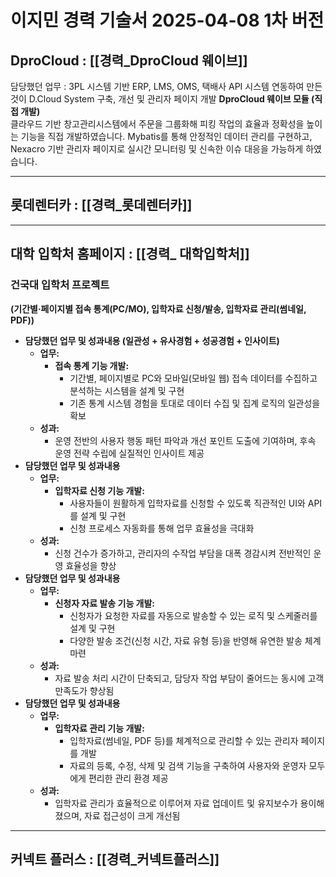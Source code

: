 # 이지민 경력 기술서 2025-04-08 1차 버전

## DproCloud : [[경력_DproCloud 웨이브]]
담당했던 업무 : 3PL  시스템 기반 ERP, LMS, OMS, 택배사 API 시스템 연동하여 만든것이  D.Cloud System 구축, 개선 및 관리자 페이지 개발
**DproCloud 웨이브 모듈 (직접 개발)**  
클라우드 기반 창고관리시스템에서 주문을 그룹화해 피킹 작업의 효율과 정확성을 높이는 기능을 직접 개발하였습니다. Mybatis를 통해 안정적인 데이터 관리를 구현하고, Nexacro 기반 관리자 페이지로 실시간 모니터링 및 신속한 이슈 대응을 가능하게 하였습니다. 

---

## 롯데렌터카 : [[경력_롯데렌터카]]



---

## 대학 입학처 홈페이지 : [[경력_ 대학입학처]]

### 건국대 입학처 프로젝트
**(기간별·페이지별 접속 통계(PC/MO), 입학자료 신청/발송, 입학자료 관리(썸네일, PDF))**
- **담당했던 업무 및 성과내용 (일관성 + 유사경험 + 성공경험 + 인사이트)**
    - **업무:**
        - **접속 통계 기능 개발:**
            - 기간별, 페이지별로 PC와 모바일(모바일 웹) 접속 데이터를 수집하고 분석하는 시스템을 설계 및 구현
            - 기존 통계 시스템 경험을 토대로 데이터 수집 및 집계 로직의 일관성을 확보
    - **성과:**
        - 운영 전반의 사용자 행동 패턴 파악과 개선 포인트 도출에 기여하며, 후속 운영 전략 수립에 실질적인 인사이트 제공
- **담당했던 업무 및 성과내용**
    - **업무:**
        - **입학자료 신청 기능 개발:**
            - 사용자들이 원활하게 입학자료를 신청할 수 있도록 직관적인 UI와 API를 설계 및 구현
            - 신청 프로세스 자동화를 통해 업무 효율성을 극대화
    - **성과:**
        - 신청 건수가 증가하고, 관리자의 수작업 부담을 대폭 경감시켜 전반적인 운영 효율성을 향상
- **담당했던 업무 및 성과내용**
    - **업무:**
        - **신청자 자료 발송 기능 개발:**
            - 신청자가 요청한 자료를 자동으로 발송할 수 있는 로직 및 스케줄러를 설계 및 구현
            - 다양한 발송 조건(신청 시간, 자료 유형 등)을 반영해 유연한 발송 체계 마련
    - **성과:**
        - 자료 발송 처리 시간이 단축되고, 담당자 작업 부담이 줄어드는 동시에 고객 만족도가 향상됨
- **담당했던 업무 및 성과내용**
    - **업무:**
        - **입학자료 관리 기능 개발:**
            - 입학자료(썸네일, PDF 등)를 체계적으로 관리할 수 있는 관리자 페이지를 개발
            - 자료의 등록, 수정, 삭제 및 검색 기능을 구축하여 사용자와 운영자 모두에게 편리한 관리 환경 제공
    - **성과:**
        - 입학자료 관리가 효율적으로 이루어져 자료 업데이트 및 유지보수가 용이해졌으며, 자료 접근성이 크게 개선됨


---

## 커넥트 플러스 : [[경력_커넥트플러스]]